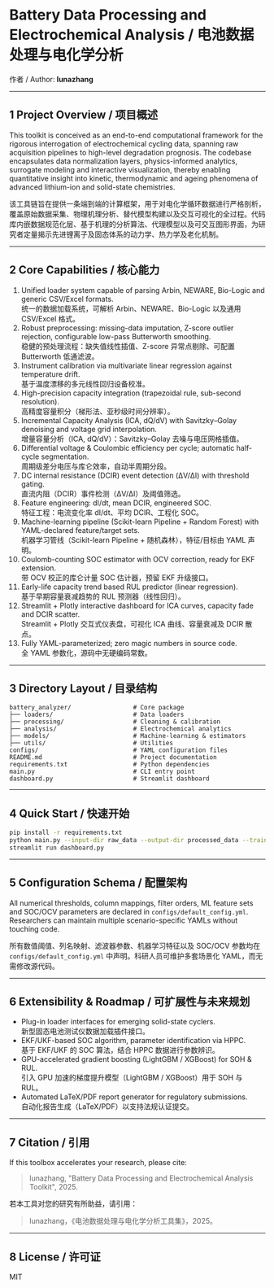 # Battery Data Processing and Electrochemical Analysis / 电池数据处理与电化学分析

作者 / Author: **lunazhang**

---

## 1  Project Overview / 项目概述

This toolkit is conceived as an end-to-end computational framework for the rigorous interrogation of electrochemical cycling data, spanning raw acquisition pipelines to high-level degradation prognosis.  The codebase encapsulates data normalization layers, physics-informed analytics, surrogate modeling and interactive visualization, thereby enabling quantitative insight into kinetic, thermodynamic and ageing phenomena of advanced lithium-ion and solid-state chemistries.

该工具链旨在提供一条端到端的计算框架，用于对电化学循环数据进行严格剖析，覆盖原始数据采集、物理机理分析、替代模型构建以及交互可视化的全过程。代码库内嵌数据规范化层、基于机理的分析算法、代理模型以及可交互图形界面，为研究者定量揭示先进锂离子及固态体系的动力学、热力学及老化机制。

---

## 2  Core Capabilities / 核心能力

1. Unified loader system capable of parsing Arbin, NEWARE, Bio-Logic and generic CSV/Excel formats.  
   统一的数据加载系统，可解析 Arbin、NEWARE、Bio-Logic 以及通用 CSV/Excel 格式。
2. Robust preprocessing: missing-data imputation, Z-score outlier rejection, configurable low-pass Butterworth smoothing.  
   稳健的预处理流程：缺失值线性插值、Z-score 异常点剔除、可配置 Butterworth 低通滤波。
3. Instrument calibration via multivariate linear regression against temperature drift.  
   基于温度漂移的多元线性回归设备校准。
4. High-precision capacity integration (trapezoidal rule, sub-second resolution).  
   高精度容量积分（梯形法、亚秒级时间分辨率）。
5. Incremental Capacity Analysis (ICA, dQ/dV) with Savitzky–Golay denoising and voltage grid interpolation.  
   增量容量分析（ICA, dQ/dV）：Savitzky–Golay 去噪与电压网格插值。
6. Differential voltage & Coulombic efficiency per cycle; automatic half-cycle segmentation.  
   周期级差分电压与库仑效率，自动半周期分段。
7. DC internal resistance (DCIR) event detection (ΔV/ΔI) with threshold gating.  
   直流内阻（DCIR）事件检测（ΔV/ΔI）及阈值筛选。
8. Feature engineering: dI/dt, mean DCIR, engineered SOC.  
   特征工程：电流变化率 dI/dt、平均 DCIR、工程化 SOC。
9. Machine-learning pipeline (Scikit-learn Pipeline + Random Forest) with YAML-declared feature/target sets.  
   机器学习管线（Scikit-learn Pipeline + 随机森林），特征/目标由 YAML 声明。
10. Coulomb-counting SOC estimator with OCV correction, ready for EKF extension.  
    带 OCV 校正的库仑计量 SOC 估计器，预留 EKF 升级接口。
11. Early-life capacity trend based RUL predictor (linear regression).  
    基于早期容量衰减趋势的 RUL 预测器（线性回归）。
12. Streamlit + Plotly interactive dashboard for ICA curves, capacity fade and DCIR scatter.  
    Streamlit + Plotly 交互式仪表盘，可视化 ICA 曲线、容量衰减及 DCIR 散点。
13. Fully YAML-parameterized; zero magic numbers in source code.  
    全 YAML 参数化，源码中无硬编码常数。

---

## 3  Directory Layout / 目录结构

```
battery_analyzer/                 # Core package 
├── loaders/                      # Data loaders
├── processing/                   # Cleaning & calibration
├── analysis/                     # Electrochemical analytics
├── models/                       # Machine-learning & estimators
├── utils/                        # Utilities
configs/                          # YAML configuration files
README.md                         # Project documentation
requirements.txt                  # Python dependencies
main.py                           # CLI entry point
dashboard.py                      # Streamlit dashboard
```

---

## 4  Quick Start / 快速开始

```bash
pip install -r requirements.txt
python main.py --input-dir raw_data --output-dir processed_data --train-model
streamlit run dashboard.py
```

---

## 5  Configuration Schema / 配置架构

All numerical thresholds, column mappings, filter orders, ML feature sets and SOC/OCV parameters are declared in `configs/default_config.yml`. Researchers can maintain multiple scenario-specific YAMLs without touching code.

所有数值阈值、列名映射、滤波器参数、机器学习特征以及 SOC/OCV 参数均在 `configs/default_config.yml` 中声明。科研人员可维护多套场景化 YAML，而无需修改源代码。

---

## 6  Extensibility & Roadmap / 可扩展性与未来规划

* Plug-in loader interfaces for emerging solid-state cyclers.  
  新型固态电池测试仪数据加载插件接口。
* EKF/UKF-based SOC algorithm, parameter identification via HPPC.  
  基于 EKF/UKF 的 SOC 算法，结合 HPPC 数据进行参数辨识。
* GPU-accelerated gradient boosting (LightGBM / XGBoost) for SOH & RUL.  
  引入 GPU 加速的梯度提升模型（LightGBM / XGBoost）用于 SOH 与 RUL。
* Automated LaTeX/PDF report generator for regulatory submissions.  
  自动化报告生成（LaTeX/PDF）以支持法规认证提交。

---

## 7  Citation / 引用

If this toolbox accelerates your research, please cite:  
> lunazhang, "Battery Data Processing and Electrochemical Analysis Toolkit", 2025.

若本工具对您的研究有所助益，请引用：  
> lunazhang，《电池数据处理与电化学分析工具集》，2025。

---

## 8  License / 许可证

MIT

